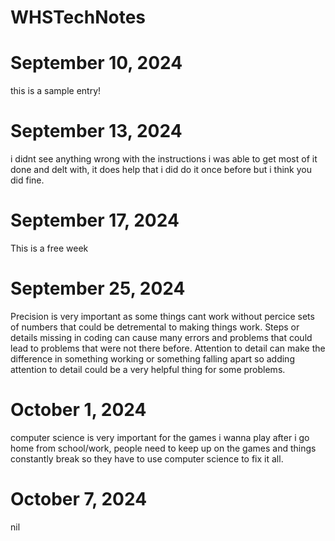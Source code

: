 # WHSTechNotes
# September 10, 2024
this is a sample entry!
# September 13, 2024
i didnt see anything wrong with the instructions i was able to get most of it done and delt with, it does help that i did do it once before but i think you did fine.
# September 17, 2024 
This is a free week
# September 25, 2024 
Precision is very important as some things cant work without percice sets of numbers that could be detremental to making things work. 
Steps or details missing in coding can cause many errors and problems that could lead to problems that were not there before. 
Attention to detail can make the difference in something working or something falling apart so adding attention to detail could be a very helpful thing for some problems.
# October 1, 2024
computer science is very important for the games i wanna play after i go home from school/work, people need to keep up on the games and things constantly break so they have to use computer science to fix it all.
# October 7, 2024
nil
